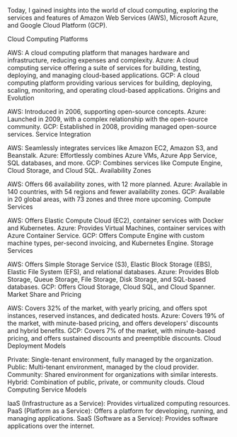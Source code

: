 Today, I gained insights into the world of cloud computing, exploring the services and features of Amazon Web Services (AWS), Microsoft Azure, and Google Cloud Platform (GCP).

Cloud Computing Platforms

AWS: A cloud computing platform that manages hardware and infrastructure, reducing expenses and complexity.
Azure: A cloud computing service offering a suite of services for building, testing, deploying, and managing cloud-based applications.
GCP: A cloud computing platform providing various services for building, deploying, scaling, monitoring, and operating cloud-based applications.
Origins and Evolution

AWS: Introduced in 2006, supporting open-source concepts.
Azure: Launched in 2009, with a complex relationship with the open-source community.
GCP: Established in 2008, providing managed open-source services.
Service Integration

AWS: Seamlessly integrates services like Amazon EC2, Amazon S3, and Beanstalk.
Azure: Effortlessly combines Azure VMs, Azure App Service, SQL databases, and more.
GCP: Combines services like Compute Engine, Cloud Storage, and Cloud SQL.
Availability Zones

AWS: Offers 66 availability zones, with 12 more planned.
Azure: Available in 140 countries, with 54 regions and fewer availability zones.
GCP: Available in 20 global areas, with 73 zones and three more upcoming.
Compute Services

AWS: Offers Elastic Compute Cloud (EC2), container services with Docker and Kubernetes.
Azure: Provides Virtual Machines, container services with Azure Container Service.
GCP: Offers Compute Engine with custom machine types, per-second invoicing, and Kubernetes Engine.
Storage Services

AWS: Offers Simple Storage Service (S3), Elastic Block Storage (EBS), Elastic File System (EFS), and relational databases.
Azure: Provides Blob Storage, Queue Storage, File Storage, Disk Storage, and SQL-based databases.
GCP: Offers Cloud Storage, Cloud SQL, and Cloud Spanner.
Market Share and Pricing

AWS: Covers 32% of the market, with yearly pricing, and offers spot instances, reserved instances, and dedicated hosts.
Azure: Covers 19% of the market, with minute-based pricing, and offers developers' discounts and hybrid benefits.
GCP: Covers 7% of the market, with minute-based pricing, and offers sustained discounts and preemptible discounts.
Cloud Deployment Models

Private: Single-tenant environment, fully managed by the organization.
Public: Multi-tenant environment, managed by the cloud provider.
Community: Shared environment for organizations with similar interests.
Hybrid: Combination of public, private, or community clouds.
Cloud Computing Service Models

IaaS (Infrastructure as a Service): Provides virtualized computing resources.
PaaS (Platform as a Service): Offers a platform for developing, running, and managing applications.
SaaS (Software as a Service): Provides software applications over the internet.

